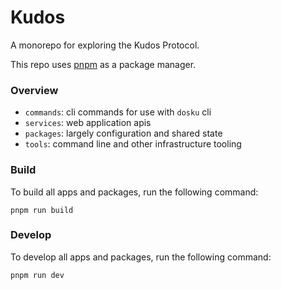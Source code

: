# Kudos

A monorepo for exploring the Kudos Protocol.

This repo uses [pnpm](https://pnpm.io) as a package manager.

### Overview

- `commands`: cli commands for use with `dosku` cli
- `services`: web application apis
- `packages`: largely configuration and shared state
- `tools`: command line and other infrastructure tooling

### Build

To build all apps and packages, run the following command:

```
pnpm run build
```

### Develop

To develop all apps and packages, run the following command:

```
pnpm run dev
```
